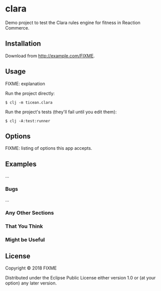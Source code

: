 # clara

Demo project to test the Clara rules engine for fitness in Reaction Commerce.

## Installation

Download from http://example.com/FIXME.

## Usage

FIXME: explanation

Run the project directly:

    $ clj -m ticean.clara

Run the project's tests (they'll fail until you edit them):

    $ clj -A:test:runner

## Options

FIXME: listing of options this app accepts.

## Examples

...

### Bugs

...

### Any Other Sections
### That You Think
### Might be Useful

## License

Copyright © 2018 FIXME

Distributed under the Eclipse Public License either version 1.0 or (at
your option) any later version.
